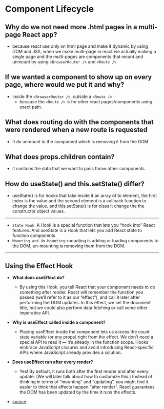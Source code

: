 # Component Lifecycle

## Why do we not need more .html pages in a multi-page React app?

- because react use only on html page and make it dynamic by using DOM and JSX, when we make multi-page in react we actually making a single page and the multi-pages are components that mount and unmount by using `<BrowserRouter />` and `<Route />`.

## If we wanted a component to show up on every page, where would we put it and why?

- Inside the `<BrowserRouter />`, outside a `<Route />`
  - because the `<Route />` is for other react pages/components using exact path.

## What does routing do with the components that were rendered when a new route is requested

- It do unmount to the component which is removing it from the DOM

## What does props.children contain?

- it contains the data that we want to pass throw other components.

## How do useState() and this.setState() differ?

- useState() is for hocks that take inside it an array of to element, the first index is the value and the second element is a callback function to change the value. and this.setState() is for class it change the the constructor object values.

---

- `State Hook`: A Hook is a special function that lets you “hook into” React features. And useState is a Hook that lets you add React state to function components.
- `Mounting and Un-Mounting`: mounting is adding or loading components to the DOM, un-mounting is removing them from the DOM.

---

## Using the Effect Hook

- **What does useEffect do?**

  - By using this Hook, you tell React that your component needs to do something after render. React will remember the function you passed (we’ll refer to it as our “effect”), and call it later after performing the DOM updates. In this effect, we set the document title, but we could also perform data fetching or call some other imperative API.

- **Why is useEffect called inside a component?**

  - Placing useEffect inside the component lets us access the count state variable (or any props) right from the effect. We don’t need a special API to read it — it’s already in the function scope. Hooks embrace JavaScript closures and avoid introducing React-specific APIs where JavaScript already provides a solution.

- **Does useEffect run after every render?**

  - Yes! By default, it runs both after the first render and after every update. (We will later talk about how to customize this.) Instead of thinking in terms of “mounting” and “updating”, you might find it easier to think that effects happen “after render”. React guarantees the DOM has been updated by the time it runs the effects.

- [source](https://reactjs.org/docs/hooks-effect.html)
